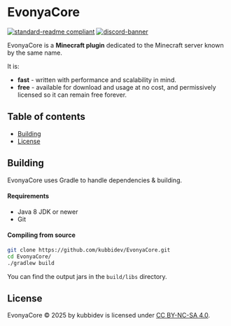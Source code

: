 # EvonyaCore

[![standard-readme compliant](https://img.shields.io/badge/readme%20style-standard-brightgreen.svg?style=for-the-badge)](https://github.com/RichardLitt/standard-readme)
[![discord-banner](https://img.shields.io/discord/1258062506270654515?label=discord&style=for-the-badge&color=7289da)](https://discord.kubbidev.me)

EvonyaCore is a **Minecraft plugin** dedicated to the Minecraft server known by the same name.

It is:

* **fast** - written with performance and scalability in mind.
* **free** - available for download and usage at no cost, and permissively licensed so it can remain free forever.

## Table of contents

- [Building](#building)
- [License](#license)

## Building

EvonyaCore uses Gradle to handle dependencies & building.

#### Requirements

* Java 8 JDK or newer
* Git

#### Compiling from source

```sh
git clone https://github.com/kubbidev/EvonyaCore.git
cd EvonyaCore/
./gradlew build
```

You can find the output jars in the `build/libs` directory.

## License

EvonyaCore © 2025 by kubbidev is licensed under [CC BY-NC-SA 4.0](https://creativecommons.org/licenses/by-nc-sa/4.0/).
